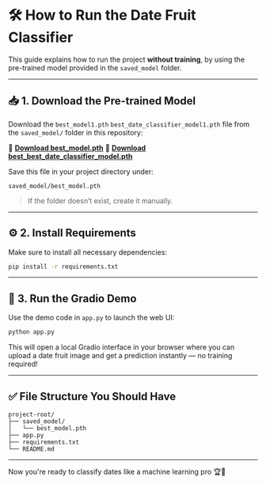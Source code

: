 # 🛠️ How to Run the Date Fruit Classifier

This guide explains how to run the project **without training**, by using the pre-trained model provided in the `saved_model` folder.

---

## 📥 1. Download the Pre-trained Model

Download the `best_model1.pth` `best_date_classifier_model1.pth` file from the `saved_model/` folder in this repository:

🔗 **[Download best\_model.pth](saved_model/best_model1.pth)**
🔗 **[Download best\_best_date_classifier_model.pth](saved_model/best_date_classifier_model1.pth)**

Save this file in your project directory under:

```
saved_model/best_model.pth
```

> If the folder doesn’t exist, create it manually.

---

## ⚙️ 2. Install Requirements

Make sure to install all necessary dependencies:

```bash
pip install -r requirements.txt
```

---

## 🧪 3. Run the Gradio Demo

Use the demo code in `app.py` to launch the web UI:

```bash
python app.py
```

This will open a local Gradio interface in your browser where you can upload a date fruit image and get a prediction instantly — no training required!

---

## ✅ File Structure You Should Have

```
project-root/
├── saved_model/
│   └── best_model.pth
├── app.py
├── requirements.txt
└── README.md
```

---

Now you're ready to classify dates like a machine learning pro 🏆🌴
